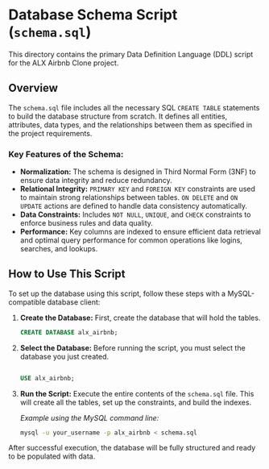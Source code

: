 # Database Schema Script (`schema.sql`)

This directory contains the primary Data Definition Language (DDL) script for the ALX Airbnb Clone project.

## Overview

The `schema.sql` file includes all the necessary SQL `CREATE TABLE` statements to build the database structure from scratch. It defines all entities, attributes, data types, and the relationships between them as specified in the project requirements.

### Key Features of the Schema:
- **Normalization:** The schema is designed in Third Normal Form (3NF) to ensure data integrity and reduce redundancy.
- **Relational Integrity:** `PRIMARY KEY` and `FOREIGN KEY` constraints are used to maintain strong relationships between tables. `ON DELETE` and `ON UPDATE` actions are defined to handle data consistency automatically.
- **Data Constraints:** Includes `NOT NULL`, `UNIQUE`, and `CHECK` constraints to enforce business rules and data quality.
- **Performance:** Key columns are indexed to ensure efficient data retrieval and optimal query performance for common operations like logins, searches, and lookups.

## How to Use This Script

To set up the database using this script, follow these steps with a MySQL-compatible database client:

1.  **Create the Database:**
    First, create the database that will hold the tables.
    ```sql
    CREATE DATABASE alx_airbnb;
    ```

2.  **Select the Database:**
    Before running the script, you must select the database you just created.
    ```sql

    USE alx_airbnb;
    ```

3.  **Run the Script:**
    Execute the entire contents of the `schema.sql` file. This will create all the tables, set up the constraints, and build the indexes.

    *Example using the MySQL command line:*
    ```bash
    mysql -u your_username -p alx_airbnb < schema.sql
    ```

After successful execution, the database will be fully structured and ready to be populated with data.